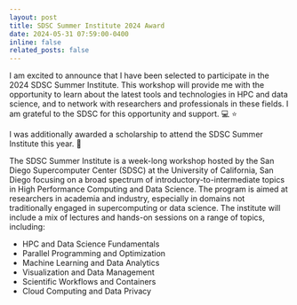 ```yaml
---
layout: post
title: SDSC Summer Institute 2024 Award
date: 2024-05-31 07:59:00-0400
inline: false
related_posts: false
---
```

I am excited to announce that I have been selected to participate in the 2024 SDSC Summer Institute. This workshop will provide me with the opportunity to learn about the latest tools and technologies in HPC and data science, and to network with researchers and professionals in these fields. I am grateful to the SDSC for this opportunity and support. :computer: :star:

I was additionally awarded a scholarship to attend the SDSC Summer Institute this year. :tada:
    
The SDSC Summer Institute is a week-long workshop hosted by the San Diego Supercomputer Center (SDSC) at the University of California, San Diego focusing on a broad spectrum of introductory-to-intermediate topics in High Performance Computing and Data Science. The program is aimed at researchers in academia and industry, especially in domains not traditionally engaged in supercomputing or data science. The institute will include a mix of lectures and hands-on sessions on a range of topics, including:
- HPC and Data Science Fundamentals
- Parallel Programming and Optimization
- Machine Learning and Data Analytics
- Visualization and Data Management
- Scientific Workflows and Containers
- Cloud Computing and Data Privacy